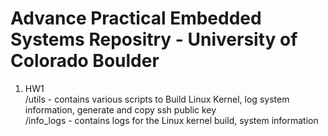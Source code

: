 # Advance Practical Embedded Systems Repositry - University of Colorado Boulder #

1. HW1   
  /utils - contains various scripts to Build Linux Kernel, log system information, generate and copy ssh public key   
  /info_logs - contains logs for the Linux kernel build, system information

